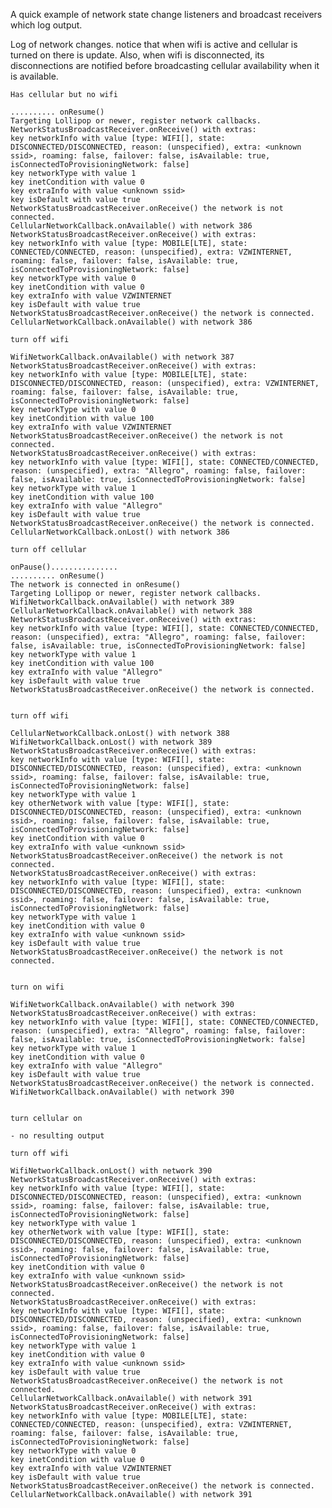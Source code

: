 A quick example of network state change listeners and broadcast receivers which log output.

Log of network changes. notice that when wifi is active and cellular is turned on there is update.  Also, when wifi is disconnected, its disconnections are notified before broadcasting cellular availability when it is available.


    Has cellular but no wifi

    .......... onResume()
    Targeting Lollipop or newer, register network callbacks.
    NetworkStatusBroadcastReceiver.onReceive() with extras:
    key networkInfo with value [type: WIFI[], state: DISCONNECTED/DISCONNECTED, reason: (unspecified), extra: <unknown ssid>, roaming: false, failover: false, isAvailable: true, isConnectedToProvisioningNetwork: false]
    key networkType with value 1
    key inetCondition with value 0
    key extraInfo with value <unknown ssid>
    key isDefault with value true
    NetworkStatusBroadcastReceiver.onReceive() the network is not connected.
    CellularNetworkCallback.onAvailable() with network 386
    NetworkStatusBroadcastReceiver.onReceive() with extras:
    key networkInfo with value [type: MOBILE[LTE], state: CONNECTED/CONNECTED, reason: (unspecified), extra: VZWINTERNET, roaming: false, failover: false, isAvailable: true, isConnectedToProvisioningNetwork: false]
    key networkType with value 0
    key inetCondition with value 0
    key extraInfo with value VZWINTERNET
    key isDefault with value true
    NetworkStatusBroadcastReceiver.onReceive() the network is connected.
    CellularNetworkCallback.onAvailable() with network 386

    turn off wifi

    WifiNetworkCallback.onAvailable() with network 387
    NetworkStatusBroadcastReceiver.onReceive() with extras:
    key networkInfo with value [type: MOBILE[LTE], state: DISCONNECTED/DISCONNECTED, reason: (unspecified), extra: VZWINTERNET, roaming: false, failover: false, isAvailable: true, isConnectedToProvisioningNetwork: false]
    key networkType with value 0
    key inetCondition with value 100
    key extraInfo with value VZWINTERNET
    NetworkStatusBroadcastReceiver.onReceive() the network is not connected.
    NetworkStatusBroadcastReceiver.onReceive() with extras:
    key networkInfo with value [type: WIFI[], state: CONNECTED/CONNECTED, reason: (unspecified), extra: "Allegro", roaming: false, failover: false, isAvailable: true, isConnectedToProvisioningNetwork: false]
    key networkType with value 1
    key inetCondition with value 100
    key extraInfo with value "Allegro"
    key isDefault with value true
    NetworkStatusBroadcastReceiver.onReceive() the network is connected.
    CellularNetworkCallback.onLost() with network 386

    turn off cellular

    onPause()...............
    .......... onResume()
    The network is connected in onResume()
    Targeting Lollipop or newer, register network callbacks.
    WifiNetworkCallback.onAvailable() with network 389
    CellularNetworkCallback.onAvailable() with network 388
    NetworkStatusBroadcastReceiver.onReceive() with extras:
    key networkInfo with value [type: WIFI[], state: CONNECTED/CONNECTED, reason: (unspecified), extra: "Allegro", roaming: false, failover: false, isAvailable: true, isConnectedToProvisioningNetwork: false]
    key networkType with value 1
    key inetCondition with value 100
    key extraInfo with value "Allegro"
    key isDefault with value true
    NetworkStatusBroadcastReceiver.onReceive() the network is connected.


    turn off wifi

    CellularNetworkCallback.onLost() with network 388
    WifiNetworkCallback.onLost() with network 389
    NetworkStatusBroadcastReceiver.onReceive() with extras:
    key networkInfo with value [type: WIFI[], state: DISCONNECTED/DISCONNECTED, reason: (unspecified), extra: <unknown ssid>, roaming: false, failover: false, isAvailable: true, isConnectedToProvisioningNetwork: false]
    key networkType with value 1
    key otherNetwork with value [type: WIFI[], state: DISCONNECTED/DISCONNECTED, reason: (unspecified), extra: <unknown ssid>, roaming: false, failover: false, isAvailable: true, isConnectedToProvisioningNetwork: false]
    key inetCondition with value 0
    key extraInfo with value <unknown ssid>
    NetworkStatusBroadcastReceiver.onReceive() the network is not connected.
    NetworkStatusBroadcastReceiver.onReceive() with extras:
    key networkInfo with value [type: WIFI[], state: DISCONNECTED/DISCONNECTED, reason: (unspecified), extra: <unknown ssid>, roaming: false, failover: false, isAvailable: true, isConnectedToProvisioningNetwork: false]
    key networkType with value 1
    key inetCondition with value 0
    key extraInfo with value <unknown ssid>
    key isDefault with value true
    NetworkStatusBroadcastReceiver.onReceive() the network is not connected.


    turn on wifi

    WifiNetworkCallback.onAvailable() with network 390
    NetworkStatusBroadcastReceiver.onReceive() with extras:
    key networkInfo with value [type: WIFI[], state: CONNECTED/CONNECTED, reason: (unspecified), extra: "Allegro", roaming: false, failover: false, isAvailable: true, isConnectedToProvisioningNetwork: false]
    key networkType with value 1
    key inetCondition with value 0
    key extraInfo with value "Allegro"
    key isDefault with value true
    NetworkStatusBroadcastReceiver.onReceive() the network is connected.
    WifiNetworkCallback.onAvailable() with network 390


    turn cellular on

    - no resulting output

    turn off wifi

    WifiNetworkCallback.onLost() with network 390
    NetworkStatusBroadcastReceiver.onReceive() with extras:
    key networkInfo with value [type: WIFI[], state: DISCONNECTED/DISCONNECTED, reason: (unspecified), extra: <unknown ssid>, roaming: false, failover: false, isAvailable: true, isConnectedToProvisioningNetwork: false]
    key networkType with value 1
    key otherNetwork with value [type: WIFI[], state: DISCONNECTED/DISCONNECTED, reason: (unspecified), extra: <unknown ssid>, roaming: false, failover: false, isAvailable: true, isConnectedToProvisioningNetwork: false]
    key inetCondition with value 0
    key extraInfo with value <unknown ssid>
    NetworkStatusBroadcastReceiver.onReceive() the network is not connected.
    NetworkStatusBroadcastReceiver.onReceive() with extras:
    key networkInfo with value [type: WIFI[], state: DISCONNECTED/DISCONNECTED, reason: (unspecified), extra: <unknown ssid>, roaming: false, failover: false, isAvailable: true, isConnectedToProvisioningNetwork: false]
    key networkType with value 1
    key inetCondition with value 0
    key extraInfo with value <unknown ssid>
    key isDefault with value true
    NetworkStatusBroadcastReceiver.onReceive() the network is not connected.
    CellularNetworkCallback.onAvailable() with network 391
    NetworkStatusBroadcastReceiver.onReceive() with extras:
    key networkInfo with value [type: MOBILE[LTE], state: CONNECTED/CONNECTED, reason: (unspecified), extra: VZWINTERNET, roaming: false, failover: false, isAvailable: true, isConnectedToProvisioningNetwork: false]
    key networkType with value 0
    key inetCondition with value 0
    key extraInfo with value VZWINTERNET
    key isDefault with value true
    NetworkStatusBroadcastReceiver.onReceive() the network is connected.
    CellularNetworkCallback.onAvailable() with network 391
